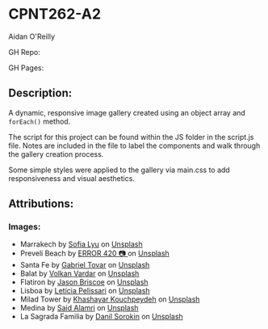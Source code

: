 # CPNT262-A2
Aidan O'Reilly

GH Repo:

GH Pages:

## Description:
A dynamic, responsive image gallery created using an object array and `forEach()` method.

The script for this project can be found within the JS folder in the script.js file. Notes are included in the file to label the components and walk through the gallery creation process.

Some simple styles were applied to the gallery via main.css to add responsiveness and visual aesthetics.


## Attributions:

### Images:
- Marrakech by [Sofia Lyu](https://unsplash.com/@sofialyu?utm_source=unsplash&utm_medium=referral&utm_content=creditCopyText) on [Unsplash](https://unsplash.com/license)
- Preveli Beach by [ERROR 420 📷 ](https://unsplash.com/@error420?utm_source=unsplash&utm_medium=referral&utm_content=creditCopyText)on [Unsplash](https://unsplash.com/license)
- Santa Fe by [Gabriel Tovar](https://unsplash.com/@gabrielrana?utm_source=unsplash&utm_medium=referral&utm_content=creditCopyText) on [Unsplash](https://unsplash.com/license)
- Balat by [Volkan Vardar](https://unsplash.com/@vardarious?utm_source=unsplash&utm_medium=referral&utm_content=creditCopyText) on [Unsplash](https://unsplash.com/license)
- Flatiron by [Jason Briscoe](https://unsplash.com/@jsnbrsc?utm_source=unsplash&utm_medium=referral&utm_content=creditCopyText) on [Unsplash](https://unsplash.com/license)
- Lisboa by [Letícia Pelissari](https://unsplash.com/@leticiapelissari?utm_source=unsplash&utm_medium=referral&utm_content=creditCopyText) on [Unsplash](https://unsplash.com/license)
- Milad Tower by [Khashayar Kouchpeydeh](https://unsplash.com/@kouchpeydeh?utm_source=unsplash&utm_medium=referral&utm_content=creditCopyText) on [Unsplash](https://unsplash.com/license)
- Medina by [Said Alamri](https://unsplash.com/@saidalamri63?utm_source=unsplash&utm_medium=referral&utm_content=creditCopyText) on [Unsplash](https://unsplash.com/license)
- La Sagrada Familia by [Danil Sorokin](https://unsplash.com/@dvnil?utm_source=unsplash&utm_medium=referral&utm_content=creditCopyText) on [Unsplash](https://unsplash.com/license)


